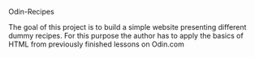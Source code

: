 Odin-Recipes

The goal of this project is to build a simple website presenting different dummy recipes. For this purpose the author has to apply the basics of HTML from previously finished lessons on Odin.com

